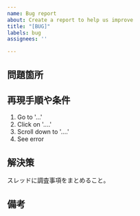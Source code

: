 ```yaml
---
name: Bug report
about: Create a report to help us improve
title: "[BUG]"
labels: bug
assignees: ''

---
```


## 問題箇所

## 再現手順や条件

1. Go to '...'
2. Click on '....'
3. Scroll down to '....'
4. See error

## 解決策

スレッドに調査事項をまとめること。

## 備考


